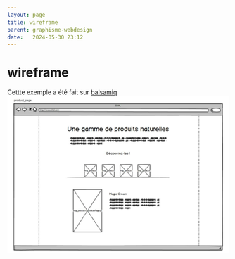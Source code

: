 ```yaml
---
layout: page
title: wireframe
parent: graphisme-webdesign
date:   2024-05-30 23:12
---
```

# wireframe

Cettte exemple a été fait sur [balsamiq](https://balsamiq.com/)
![wireframe](wireframe.jpg)